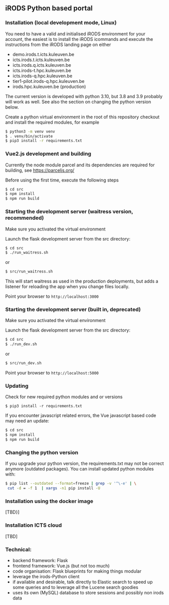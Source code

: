 ## iRODS Python based portal

### Installation (local development mode, Linux)

You need to have a valid and initialised iRODS environment for your account, the easiest is to install the iRODS icommands and execute the instructions from the iRODS landing page on either
- demo.irods.t.icts.kuleuven.be
- icts.irods.t.icts.kuleuven.be
- icts.irods.q.icts.kuleuven.be
- icts.irods-t.hpc.kuleuven.be
- icts.irods-q.hpc.kuleuven.be
- tier1-pilot.irods-q.hpc.kuleuven.be
- irods.hpc.kuleuven.be (production)

The current version is developed with python 3.10, but 3.8 and 3.9 probably will work as well. See also the section on changing the python version below.

Create a python virtual environment in the root of this repository checkout and install the required modules, for example

```sh
$ python3 -m venv venv
$ . venv/bin/activate
$ pip3 install -r requirements.txt
```

### Vue2.js development and building

Currently the node module parcel and its dependencies are required for building, see https://parceljs.org/

Before using the first time, execute the following steps

```sh
$ cd src
$ npm install
$ npm run build
```

### Starting the development server (waitress version, recommended)

Make sure you activated the virtual environment

Launch the flask development server from the src directory:
```sh
$ cd src
$ ./run_waitress.sh
```
or

```sh
$ src/run_waitress.sh
```

This will start waitress as used in the production deployments, but adds a listener for reloading the app when you change files locally.

Point your browser to `http://localhost:3000`

### Starting the development server (built in, deprecated)

Make sure you activated the virtual environment

Launch the flask development server from the src directory:
```sh
$ cd src
$ ./run_dev.sh
```
or

```sh
$ src/run_dev.sh
```

Point your browser to `http://localhost:5000`

### Updating

Check for new required python modules and or versions

```
$ pip3 install -r requirements.txt
```

If you encounter javascript related errors, the Vue javascript based code may need an update:

```sh
$ cd src
$ npm install
$ npm run build
```

### Changing the python version

If you upgrade your python version, the requirements.txt may not be correct anymore (outdated packages). You can install updated python modules with:

```sh
$ pip list --outdated --format=freeze | grep -v '^\-e' | \
 cut -d = -f 1  | xargs -n1 pip install -U
```

### Installation using the docker image

[TBD}]

### Installation ICTS cloud

[TBD]

### Technical:
- backend framework: Flask
- frontend framework: Vue.js (but not too much)
- code organisation: Flask blueprints for making things modular
- leverage the irods-Python client
- if available and desirable, talk directly to Elastic search to speed up some queries and to leverage all the Lucene search goodies
- uses its own (MySQL) database to store sessions and possibly non irods data
